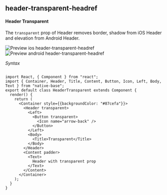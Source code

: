 ## header-transparent-headref
#### Header Transparent

The <code>transparent</code> prop of Header removes border, shadow from iOS Header and elevation from Android Header.

![Preview ios header-transparent-headref](https://raw.githubusercontent.com/GeekyAnts/NativeBase-KitchenSink/v2.5.2/screenshots/ios/header-transparent.png)
![Preview android header-transparent-headref](https://raw.githubusercontent.com/GeekyAnts/NativeBase-KitchenSink/v2.5.2/screenshots/android/header-transparent.png)

*Syntax*

<pre class="line-numbers"><code class="language-jsx">
import React, { Component } from "react";
import { Container, Header, Title, Content, Button, Icon, Left, Body, Text } from "native-base";
export default class HeaderTransparent extends Component {
  render() {
    return (
      &lt;Container style={&#123;backgroundColor: "#87cefa"}}>
        &lt;Header transparent>
          &lt;Left>
            &lt;Button transparent>
              &lt;Icon name="arrow-back" />
            &lt;/Button>
          &lt;/Left>
          &lt;Body>
            &lt;Title>Transparent&lt;/Title>
          &lt;/Body>
        &lt;/Header>
        &lt;Content padder>
          &lt;Text>
            Header with transparent prop
          &lt;/Text>
        &lt;/Content>
      &lt;/Container>
    );
  }
}</code></pre><br />